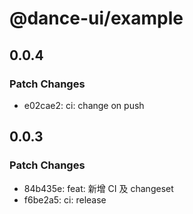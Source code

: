 # @dance-ui/example

## 0.0.4

### Patch Changes

- e02cae2: ci: change on push

## 0.0.3

### Patch Changes

- 84b435e: feat: 新增 CI 及 changeset
- f6be2a5: ci: release

